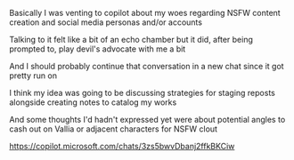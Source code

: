 Basically I was venting to copilot about my woes regarding NSFW content creation and social media personas and/or accounts 

Talking to it felt like a bit of an echo chamber but it did, after being prompted to, play devil's advocate with me a bit 

And I should probably continue that conversation in a new chat since it got pretty run on 

I think my idea was going to be discussing strategies for staging reposts alongside creating notes to catalog my works 

And some thoughts I'd hadn't expressed yet were about potential angles to cash out on Vallia or adjacent characters for NSFW clout 

https://copilot.microsoft.com/chats/3zs5bwvDbanj2ffkBKCiw
